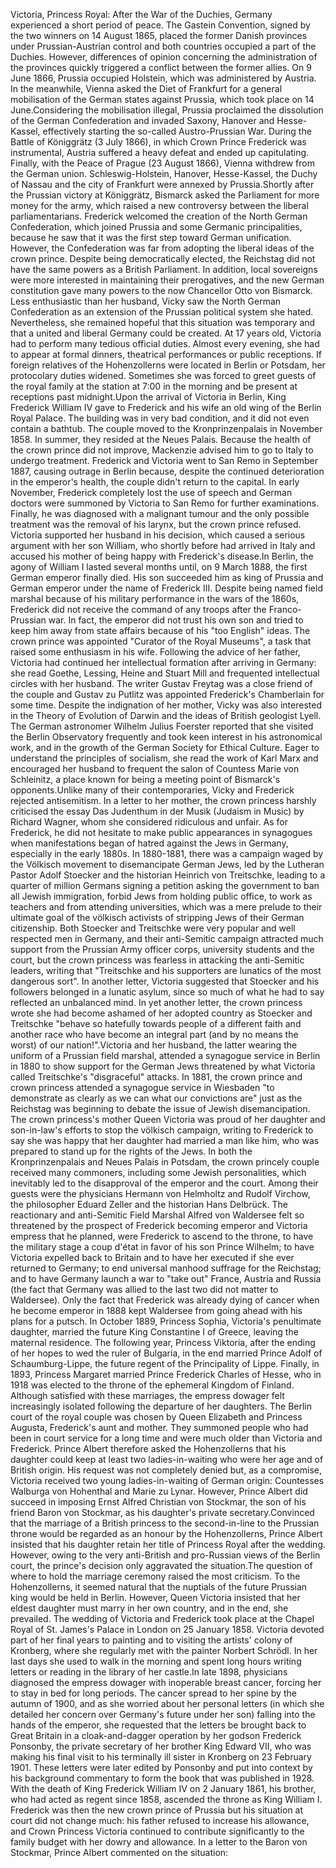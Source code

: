 Victoria, Princess Royal: After the War of the Duchies, Germany experienced a short period of peace. The Gastein Convention, signed by the two winners on 14 August 1865, placed the former Danish provinces under Prussian-Austrian control and both countries occupied a part of the Duchies. However, differences of opinion concerning the administration of the provinces quickly triggered a conflict between the former allies. On 9 June 1866, Prussia occupied Holstein, which was administered by Austria. In the meanwhile, Vienna asked the Diet of Frankfurt for a general mobilisation of the German states against Prussia, which took place on 14 June.Considering the mobilisation illegal, Prussia proclaimed the dissolution of the German Confederation and invaded Saxony, Hanover and Hesse-Kassel, effectively starting the so-called Austro-Prussian War. During the Battle of Königgrätz (3 July 1866), in which Crown Prince Frederick was instrumental, Austria suffered a heavy defeat and ended up capitulating. Finally, with the Peace of Prague (23 August 1866), Vienna withdrew from the German union. Schleswig-Holstein, Hanover, Hesse-Kassel, the Duchy of Nassau and the city of Frankfurt were annexed by Prussia.Shortly after the Prussian victory at Königgrätz, Bismarck asked the Parliament for more money for the army, which raised a new controversy between the liberal parliamentarians. Frederick welcomed the creation of the North German Confederation, which joined Prussia and some Germanic principalities, because he saw that it was the first step toward German unification. However, the Confederation was far from adopting the liberal ideas of the crown prince. Despite being democratically elected, the Reichstag did not have the same powers as a British Parliament. In addition, local sovereigns were more interested in maintaining their prerogatives, and the new German constitution gave many powers to the now Chancellor Otto von Bismarck. Less enthusiastic than her husband, Vicky saw the North German Confederation as an extension of the Prussian political system she hated. Nevertheless, she remained hopeful that this situation was temporary and that a united and liberal Germany could be created. At 17 years old, Victoria had to perform many tedious official duties. Almost every evening, she had to appear at formal dinners, theatrical performances or public receptions. If foreign relatives of the Hohenzollerns were located in Berlin or Potsdam, her protocolary duties widened. Sometimes she was forced to greet guests of the royal family at the station at 7:00 in the morning and be present at receptions past midnight.Upon the arrival of Victoria in Berlin, King Frederick William IV gave to Frederick and his wife an old wing of the Berlin Royal Palace. The building was in very bad condition, and it did not even contain a bathtub. The couple moved to the Kronprinzenpalais in November 1858. In summer, they resided at the Neues Palais. Because the health of the crown prince did not improve, Mackenzie advised him to go to Italy to undergo treatment. Frederick and Victoria went to San Remo in September 1887, causing outrage in Berlin because, despite the continued deterioration in the emperor's health, the couple didn't return to the capital. In early November, Frederick completely lost the use of speech and German doctors were summoned by Victoria to San Remo for further examinations. Finally, he was diagnosed with a malignant tumour and the only possible treatment was the removal of his larynx, but the crown prince refused. Victoria supported her husband in his decision, which caused a serious argument with her son William, who shortly before had arrived in Italy and accused his mother of being happy with Frederick's disease.In Berlin, the agony of William I lasted several months until, on 9 March 1888, the first German emperor finally died. His son succeeded him as king of Prussia and German emperor under the name of Frederick III. Despite being named field marshal because of his military performance in the wars of the 1860s, Frederick did not receive the command of any troops after the Franco-Prussian war. In fact, the emperor did not trust his own son and tried to keep him away from state affairs because of his "too English" ideas. The crown prince was appointed "Curator of the Royal Museums", a task that raised some enthusiasm in his wife. Following the advice of her father, Victoria had continued her intellectual formation after arriving in Germany: she read Goethe, Lessing, Heine and Stuart Mill and frequented intellectual circles with her husband. The writer Gustav Freytag was a close friend of the couple and Gustav zu Putlitz was appointed Frederick's Chamberlain for some time. Despite the indignation of her mother, Vicky was also interested in the Theory of Evolution of Darwin and the ideas of British geologist Lyell. The German astronomer Wilhelm Julius Foerster reported that she visited the Berlin Observatory frequently and took keen interest in his astronomical work, and in the growth of the German Society for Ethical Culture. Eager to understand the principles of socialism, she read the work of Karl Marx and encouraged her husband to frequent the salon of Countess Marie von Schleinitz, a place known for being a meeting point of Bismarck's opponents.Unlike many of their contemporaries, Vicky and Frederick rejected antisemitism. In a letter to her mother, the crown princess harshly criticised the essay Das Judenthum in der Musik (Judaism in Music) by Richard Wagner, whom she considered ridiculous and unfair. As for Frederick, he did not hesitate to make public appearances in synagogues when manifestations began of hatred against the Jews in Germany, especially in the early 1880s. In 1880-1881, there was a campaign waged by the Völkisch movement to disemancipate German Jews, led by the Lutheran Pastor Adolf Stoecker and the historian Heinrich von Treitschke, leading to a quarter of million Germans signing a petition asking the government to ban all Jewish immigration, forbid Jews from holding public office, to work as teachers and from attending universities, which was a mere prelude to their ultimate goal of the völkisch activists of stripping Jews of their German citizenship. Both Stoecker and Treitschke were very popular and well respected men in Germany, and their anti-Semitic campaign attracted much support from the Prussian Army officer corps, university students and the court, but the crown princess was fearless in attacking the anti-Semitic leaders, writing that "Treitschke and his supporters are lunatics of the most dangerous sort". In another letter, Victoria suggested that Stoecker and his followers belonged in a lunatic asylum, since so much of what he had to say reflected an unbalanced mind. In yet another letter, the crown princess wrote she had become ashamed of her adopted country as Stoecker and Treitschke "behave so hatefully towards people of a different faith and another race who have become an integral part (and by no means the worst) of our nation!".Victoria and her husband, the latter wearing the uniform of a Prussian field marshal, attended a synagogue service in Berlin in 1880 to show support for the German Jews threatened by what Victoria called Treitschke's "disgraceful" attacks. In 1881, the crown prince and crown princess attended a synagogue service in Wiesbaden "to demonstrate as clearly as we can what our convictions are" just as the Reichstag was beginning to debate the issue of Jewish disemancipation. The crown princess's mother Queen Victoria was proud of her daughter and son-in-law's efforts to stop the völkisch campaign, writing to Frederick to say she was happy that her daughter had married a man like him, who was prepared to stand up for the rights of the Jews. In both the Kronprinzenpalais and Neues Palais in Potsdam, the crown princely couple received many commoners, including some Jewish personalities, which inevitably led to the disapproval of the emperor and the court. Among their guests were the physicians Hermann von Helmholtz and Rudolf Virchow, the philosopher Eduard Zeller and the historian Hans Delbrück. The reactionary and anti-Semitic Field Marshal Alfred von Waldersee felt so threatened by the prospect of Frederick becoming emperor and Victoria empress that he planned, were Frederick to ascend to the throne, to have the military stage a coup d'état in favor of his son Prince Wilhelm; to have Victoria expelled back to Britain and to have her executed if she ever returned to Germany; to end universal manhood suffrage for the Reichstag; and to have Germany launch a war to "take out" France, Austria and Russia (the fact that Germany was allied to the last two did not matter to Waldersee). Only the fact that Frederick was already dying of cancer when he become emperor in 1888 kept Waldersee from going ahead with his plans for a putsch. In October 1889, Princess Sophia, Victoria's penultimate daughter, married the future King Constantine I of Greece, leaving the maternal residence. The following year, Princess Viktoria, after the ending of her hopes to wed the ruler of Bulgaria, in the end married Prince Adolf of Schaumburg-Lippe, the future regent of the Principality of Lippe. Finally, in 1893, Princess Margaret married Prince Frederick Charles of Hesse, who in 1918 was elected to the throne of the ephemeral Kingdom of Finland. Although satisfied with these marriages, the empress dowager felt increasingly isolated following the departure of her daughters. The Berlin court of the royal couple was chosen by Queen Elizabeth and Princess Augusta, Frederick's aunt and mother. They summoned people who had been in court service for a long time and were much older than Victoria and Frederick. Prince Albert therefore asked the Hohenzollerns that his daughter could keep at least two ladies-in-waiting who were her age and of British origin. His request was not completely denied but, as a compromise, Victoria received two young ladies-in-waiting of German origin: Countesses Walburga von Hohenthal and Marie zu Lynar. However, Prince Albert did succeed in imposing Ernst Alfred Christian von Stockmar, the son of his friend Baron von Stockmar, as his daughter's private secretary.Convinced that the marriage of a British princess to the second-in-line to the Prussian throne would be regarded as an honour by the Hohenzollerns, Prince Albert insisted that his daughter retain her title of Princess Royal after the wedding. However, owing to the very anti-British and pro-Russian views of the Berlin court, the prince's decision only aggravated the situation.The question of where to hold the marriage ceremony raised the most criticism. To the Hohenzollerns, it seemed natural that the nuptials of the future Prussian king would be held in Berlin. However, Queen Victoria insisted that her eldest daughter must marry in her own country, and in the end, she prevailed. The wedding of Victoria and Frederick took place at the Chapel Royal of St. James's Palace in London on 25 January 1858. Victoria devoted part of her final years to painting and to visiting the artists' colony of Kronberg, where she regularly met with the painter Norbert Schrödl. In her last days she used to walk in the morning and spent long hours writing letters or reading in the library of her castle.In late 1898, physicians diagnosed the empress dowager with inoperable breast cancer, forcing her to stay in bed for long periods. The cancer spread to her spine by the autumn of 1900, and as she worried about her personal letters (in which she detailed her concern over Germany's future under her son) falling into the hands of the emperor, she requested that the letters be brought back to Great Britain in a cloak-and-dagger operation by her godson Frederick Ponsonby, the private secretary of her brother King Edward VII, who was making his final visit to his terminally ill sister in Kronberg on 23 February 1901. These letters were later edited by Ponsonby and put into context by his background commentary to form the book that was published in 1928. With the death of King Frederick William IV on 2 January 1861, his brother, who had acted as regent since 1858, ascended the throne as King William I. Frederick was then the new crown prince of Prussia but his situation at court did not change much: his father refused to increase his allowance, and Crown Princess Victoria continued to contribute significantly to the family budget with her dowry and allowance. In a letter to the Baron von Stockmar, Prince Albert commented on the situation:
